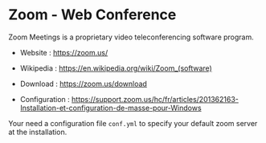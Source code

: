 # Zoom - Web Conference

Zoom Meetings is a proprietary video teleconferencing software program.

* Website : https://zoom.us/
* Wikipedia : https://en.wikipedia.org/wiki/Zoom_(software)

* Download : https://zoom.us/download
* Configuration : https://support.zoom.us/hc/fr/articles/201362163-Installation-et-configuration-de-masse-pour-Windows

Your need a configuration file `conf.yml` to specify your default zoom server at the installation.
